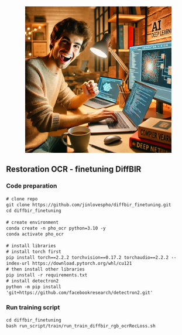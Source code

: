 <p align="center">
    <img src="assets/cover_img.webp" width="400">
</p>

## Restoration OCR - finetuning DiffBIR


### Code preparation

```shell
# clone repo
git clone https://github.com/jinlovespho/diffbir_finetuning.git
cd diffbir_finetuning 

# create environment
conda create -n pho_ocr python=3.10 -y
conda activate pho_ocr

# install libraries
# install torch first
pip install torch==2.2.2 torchvision==0.17.2 torchaudio==2.2.2 --index-url https://download.pytorch.org/whl/cu121
# then install other libraries
pip install -r requirements.txt
# install detectron2
python -m pip install 'git+https://github.com/facebookresearch/detectron2.git'
```


### Run training script 
```shell
cd diffbir_finetuning
bash run_script/train/run_train_diffbir_rgb_ocrRecLoss.sh
```
